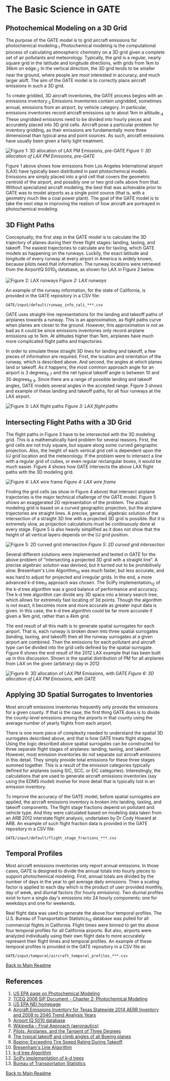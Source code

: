 # The Basic Science in GATE


## Photochemical Modeling on a 3D Grid

The purpose of the GATE model is to grid aircraft emissions for photochemical modeling.<sub>1</sub>  Photochemical modeling is the computational process of calculating atmospheric chemistry on a 3D grid given a complete set of air pollutants and meteorology. Typically, the grid is a regular, nearly square grid in the latitude and longitude directions, with grids from 1km to 36km on edge.<sub>2</sub> In the vertical direction, the 3D grid tends to be smaller near the ground, where people are most interested in accuracy, and much larger aloft. The aim of the GATE model is to correctly place aircraft emissions in such a 3D grid.

To create gridded, 3D aircraft inventories, the GATE process begins with an emissions inventory.<sub>3</sub> Emissions inventories contain ungridded, sometimes annual, emissions from an airport, by vehicle category. In particular, emissions inventories record aircraft emissions up to about 1km in altitude.<sub>4</sub> These ungridded emissions need to be divided into hourly pieces and accurately placed into 3D grid cells. Aircraft pose a particular problem for inventory gridding, as their emissions are fundamentally more three dimensional than typical area and point sources. As such, aircraft emissions have usually been given a fairly light treatment.

![Figure 1: 3D allocation of LAX PM Emissions, pre-GATE](resources/LAX_2012_PM_one_lego.png)
*Figure 1: 3D allocation of LAX PM Emissions, pre-GATE*

Figure 1 above shows how emissions from Los Angeles International airport (LAX) have typically been distributed in past photochemical models. Emissions are simply placed into a grid cell that covers the geometric centroid of the airport, and possibly one or two grid cells above from that. Without specialized aircraft modeling, the best that was achievable prior to GATE was to model airports as a single point source (that is, with a geometry much like a coal power plant). The goal of the GATE model is to take the next step in improving the realism of how aircraft are portrayed in photochemical modeling.


## 3D Flight Paths

Conceptually, the first step in the GATE model is to calculate the 3D trajectory of planes during their three flight stages: landing, taxiing, and takeoff. The easiest trajectories to calculate are for taxiing, which GATE models as happening on the runways. Luckily, the exact latitude and longitude of every runway at every airport in America is widely known, because pilots need that information. The runway locations were retrieved from the AirportIQ 5010<sub>5</sub> database, as shown for LAX in Figure 2 below.

![Figure 2: LAX runways](resources/LAX_2012_runways.png)
*Figure 2: LAX runways*

An example of the runway information, for the state of California, is provided in the GATE repository in a CSV file:

    GATE/input/default/runway_info_cali_***.csv 

GATE uses straight-line representations for the landing and takeoff paths of airplanes towards a runway. This is an approximation, as flight paths curve when planes are closer to the ground. However, this approximation is not as bad as it could be since emissions inventories only record airplane emissions up to 1km. At altitudes higher than 1km, airplanes have much more complicated flight paths and trajectories.

In order to simulate these straight 3D lines for landing and takeoff, a few pieces of information are required. First, the location and orientation of the runway, which is described above. And second, the angles at which planes land or takeoff. As it happens, the most common approach angle for an airport is 3 degrees<sub>6</sub> <sub>7</sub> and the net typical takeoff angle is between 10 and 30 degrees<sub>8</sub> <sub>9</sub>. Since there are a range of possible landing and takeoff angles, GATE models several angles in the accepted range. Figure 3 shows and example of these landing and takeoff paths, for all four runways at the LAX airport.

![Figure 3: LAX flight paths](resources/LAX_2012_flight_paths.png)
*Figure 3: LAX flight paths*


## Intersecting Flight Paths with a 3D Grid

The flight paths in Figure 3 have to be intersected with the 3D modeling grid. This is a mathematically hard problem for several reasons. First, the grid cells are not truly square, but square along some curved geographic projection. Also, the height of each vertical grid cell is dependent upon the I/J grid location and the meteorology. If the problem were to intersect a line with a regular grid of cubes, or even regular rectangular boxes, it would be much easier. Figure 4 shows how GATE intersects the above LAX flight paths with the 3D modeling grid.

![Figure 4: LAX wire frame](resources/LAX_2012_wire_frame.png)
*Figure 4: LAX wire frame*

Finding the grid cells (as show in Figure 4 above) that intersect airplane trajectories is the major technical challenge of the GATE model. Figure 5 shows an exaggerated 2D representation of the problem. The actual modeling grid is based on a curved geographic projection, but the airplane trajectories are straight lines. A precise, general, algebraic solution of the intersection of a straight 3D line with a projected 3D grid is possible. But it is extremely slow, as projection calculations must be continuously done at every stage. Figure 5 is also heavily simplified as it does not show that the height of all vertical layers depends on the I/J grid position.

![Figure 5: 2D curved grid intersection](resources/curved_grid_intersect.png)
*Figure 5: 2D curved grid intersection*

Several different solutions were implemented and tested in GATE for the above problem of “intersecting a projected 3D grid with a straight line”. A precise algebraic solution was devised, but it turned out to be prohibitively slow. Bresenham's Line Algorithm<sub>10</sub> was much faster, but less accurate, and was hard to adjust for projected and irregular grids. In the end, a more advanced k-d tree<sub>11</sub> approach was chosen. The SciPy implementation<sub>12</sub> of the k-d tree algorithm was a good balance of performance and accuracy. The k-d tree algorithm can divide any 3D space into a binary search tree, which allows for extremely fast locating of 3d points. Though the algorithm is not exact, it becomes more and more accurate as greater input data is given. In this case, the k-d tree algorithm could be far more accurate if given a 1km grid, rather than a 4km grid.

The end result of all this math is to generate spatial surrogates for each airport. That is, each runway is broken down into three spatial surrogates (landing, taxiing, and takeoff) then all the runway surrogates at a given airport are combined. Then the emissions for each pollutant and aircraft type can be divided into the grid cells defined by the spatial surrogate. Figure 6 shows the end result of the 2012 LAX example that has been built up in this discussion. Shown is the spatial distribution of PM for all airplanes from LAX on the given (arbitrary) day in 2012

![Figure 6: 3D allocation of LAX PM Emissions, with GATE](resources/LAX_2012_PM_GATE.png)
*Figure 6: 3D allocation of LAX PM Emissions, with GATE*

## Applying 3D Spatial Surrogates to Inventories

Most aircraft emissions inventories frequently only provide the emissions for a given county. If that is the case, the first thing GATE does is to divide the county-level emissions among the airports in that county using the average number of yearly flights from each airport.

There is one more piece of complexity needed to understand the spatial 3D surrogates described above, and that is how GATE treats flight stages. Using the logic described above spatial surrogates can be constructed for three separate flight stages of airplanes: landing, taxiing, and takeoff. However, most emission inventories do not separate out aircraft emissions in this detail. They simply provide total emissions for these three stages summed together. This is a result of the emission categories typically defined for airplanes (using SIC, SCC, or EIC categories). Interestingly, the calculations that are used to generate aircraft emissions inventories (say using the EDMS model) involve for more detail that is typically lost in an emission inventory.

To improve the accuracy of the GATE model, before spatial surrogates are applied, the aircraft emissions inventory is broken into landing, taxiing, and takeoff components. The flight stage fractions depend on pollutant and vehicle type. And they were calculated based on modeling data taken from an ARB 2012 interstate flight analysis, undertaken by Dr Cody Howard at ARB. An example of such flight fraction data is provided in the GATE repository in a CSV file:

    GATE/input/default/flight_stage_fractions_***.csv


## Temporal Profiles

Most aircraft emissions inventories only report annual emissions. In those cases, GATE is designed to divide the annual totals into hourly pieces to support photochemical modeling. First, annual totals are divided by the number of days in the year to get average daily emissions. Then a scaling factor is applied to each day which is the product of user provided monthly, day of week, and diurnal factors (for hourly emissions). Two diurnal profiles exist to turn a single day's emissions into 24 hourly components: one for weekdays and one for weekends.

Real flight data was used to generate the above four temporal profiles. The U.S. Bureau of Transportation Statistics<sub>13</sub> database was pulled for all commercial flights in California. Flight times were binned to get the above four temporal profiles for all California airports. But also, airports were analyzed individually using their own flight data to more accurately represent their flight times and temporal profiles. An example of these temporal profiles is provided in the GATE repository in a CSV file at:

    GATE/input/temporal/aircraft_temporal_profiles_***.csv 


[Back to Main Readme](../README.md)


## References

1. [US EPA page on Photochemical Modeling](https://www3.epa.gov/scram001/photochemicalindex.htm)
2. [TCEQ 2006 SIP Document - Chapter 2: Photochemical Modeling](http://www.tceq.texas.gov/assets/public/implementation/air/sip/hgb/hgb_sip_2006/06027SIP_proCh2.pdf)
3. [US EPA NEI homepage](https://www.epa.gov/air-emissions-inventories/national-emissions-inventory-nei)
4. [Aircraft Emissions Inventory for Texas Statewide 2014 AERR Inventory and 2008 to 2040 Trend Analysis Years](https://www.tceq.texas.gov/assets/public/implementation/air/am/contracts/reports/ei/582155160603FY1508-20160516-erg-2014_AERR_Inventory_Aircraft_Revised.pdf)
5. [Airport IQ 5010 database](http://www.gcr1.com/5010web/)
6. [Wikipedia – Final Approach (aeronautics)](https://en.wikipedia.org/wiki/Final_approach_%28aeronautics%29)
7. [Pilots, Airplanes, and the Tangent of Three Degrees](https://pumas.nasa.gov/files/10_13_99_1.pdf)
8. [The typical takeoff and climb angles of all Boeing planes](https://www.bangaloreaviation.com/2009/05/typical-takeoff-and-climb-angles-of-all.html)
9. [Boeing: Exceeding Tire Speed Rating During Takeoff](http://www.boeing.com/commercial/aeromagazine/articles/qtr_02_09/pdfs/AERO_Q209_article04.pdf)
10. [Bresenham's Line Algorithm](https://en.wikipedia.org/wiki/Bresenham's_line_algorithm)
11. [k-d tree Algorithm](https://en.wikipedia.org/wiki/K-d_tree)
12. [SciPy implementation of k-d trees](https://docs.scipy.org/doc/scipy/reference/generated/scipy.spatial.cKDTree.query.html#scipy.spatial.cKDTree.query)
13. [Bureau of Transportation Statistics](https://www.transtats.bts.gov/Tables.asp?DB_ID=111&DB_Name=Air%20Carrier%20Statistics%20%28Form%2041%20Traffic%29-%20All%20Carriers&DB_Short_Name=Air%20Carriers)


[Back to Main Readme](../README.md)
